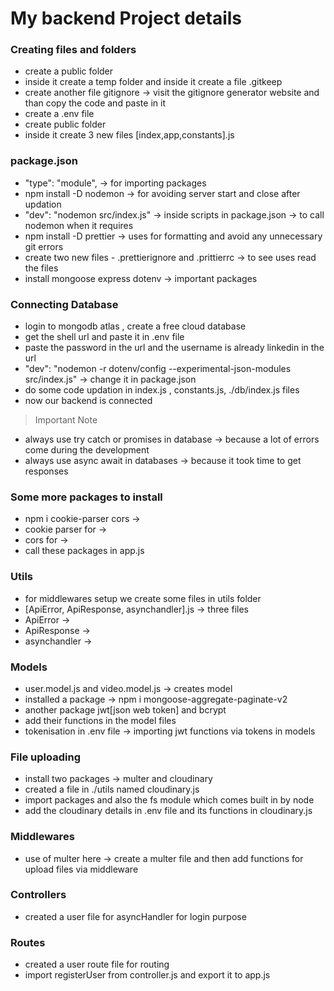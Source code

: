 # My backend Project details

### Creating files and folders

- create a public folder
- inside it create a temp folder and inside it create a file .gitkeep
- create another file gitignore -> visit the gitignore generator website and than copy the code and paste in it 
- create a .env file
- create public folder 
- inside it create 3 new files [index,app,constants].js

### package.json

- "type": "module", -> for importing packages
- npm install -D nodemon -> for avoiding server start and close after updation
- "dev": "nodemon src/index.js" -> inside scripts in package.json -> to call nodemon when it requires
- npm install -D prettier -> uses for formatting and avoid any unnecessary git errors
- create two new files - .prettierignore and .prittierrc -> to see uses read the files
- install mongoose express dotenv -> important packages

### Connecting Database

- login to mongodb atlas , create a free cloud database
- get the shell url and paste it in .env file 
- paste the password in the url and the username is already linkedin in the url
- "dev": "nodemon -r dotenv/config --experimental-json-modules src/index.js" -> change it in package.json
- do some code updation in index.js , constants.js, ./db/index.js files
- now our backend is connected 

> Important Note

- always use try catch or promises in database -> because a lot of errors come during the development
- always use async await in databases -> because it took time to get responses 


### Some more packages to install

- npm i cookie-parser cors ->
- cookie parser for ->
- cors for ->
- call these packages in app.js

### Utils
- for middlewares setup we create some files in utils folder
- [ApiError, ApiResponse, asynchandler].js -> three files
- ApiError -> 
- ApiResponse -> 
- asynchandler -> 

### Models
- user.model.js and video.model.js -> creates model 
- installed a package -> npm i mongoose-aggregate-paginate-v2 
- another package jwt[json web token] and bcrypt 
- add their functions in the model files
- tokenisation in .env file -> importing jwt functions via tokens in models

### File uploading 
- install two packages -> multer and cloudinary
- created a file in ./utils named cloudinary.js 
- import packages and also the fs module which comes built in by node
- add the cloudinary details in .env file and its functions in cloudinary.js 

### Middlewares
- use of multer here -> create a multer file and then add functions for upload files via middleware

### Controllers
- created a user file for asyncHandler for login purpose

### Routes
- created a user route file for routing 
- import registerUser from controller.js and export it to app.js 